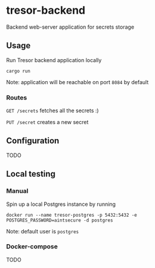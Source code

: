 # tresor-backend

Backend web-server application for secrets storage

## Usage

Run Tresor backend application locally 
```
cargo run 
``` 

Note: application will be reachable on port `8084` by default

### Routes

`GET /secrets` fetches all the secrets :) 


`PUT /secret` creates a new secret


## Configuration

TODO

## Local testing
### Manual
Spin up a local Postgres instance by running
```
docker run --name tresor-postgres -p 5432:5432 -e POSTGRES_PASSWORD=aintsecure -d postgres
```
Note: default user is `postgres`


### Docker-compose

TODO